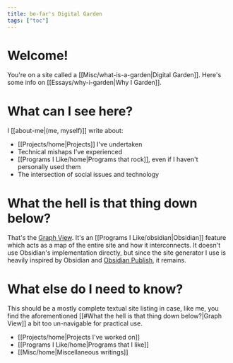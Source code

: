 ```yaml
---
title: be-far's Digital Garden
tags: ["toc"]
---
```

# Welcome!
You're on a site called a [[Misc/what-is-a-garden|Digital Garden]]. Here's some info on [[Essays/why-i-garden|Why I Garden]].

# What can I see here?
I [[about-me|(me, myself)]] write about:
- [[Projects/home|Projects]] I've undertaken
- Technical mishaps I've experienced
- [[Programs I Like/home|Programs that rock]], even if I haven't personally used them
- The intersection of social issues and technology

# What the hell is that thing down below?
That's the [Graph View](https://help.obsidian.md/Plugins/Graph+view). It's an [[Programs I Like/obsidian|Obsidian]] feature which acts as a map of the entire site and how it interconnects. It doesn't use Obsidian's implementation directly, but since the site generator I use is heavily inspired by Obsidian and [Obsidian Publish]( https://obsidian.md/publish ), it remains.

# What else do I need to know?
This should be a mostly complete textual site listing in case, like me, you find the aforementioned [[#What the hell is that thing down below?|Graph View]] a bit too un-navigable for practical use.
- [[Projects/home|Projects I've worked on]]
- [[Programs I Like/home|Programs that I like]]
- [[Misc/home|Miscellaneous writings]]
